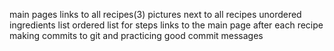 main pages
    links to all recipes(3)
    pictures next to all recipes
    unordered ingredients list
    ordered list for steps
    links to the main page after each recipe
    making commits to git and practicing good commit messages
    